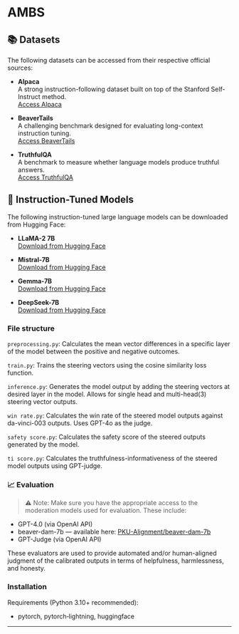 # AMBS

## 📚 Datasets

The following datasets can be accessed from their respective official sources:

- **Alpaca**  
  A strong instruction-following dataset built on top of the Stanford Self-Instruct method.  
  [Access Alpaca](https://github.com/tatsu-lab/stanford_alpaca)

- **BeaverTails**  
  A challenging benchmark designed for evaluating long-context instruction tuning.  
  [Access BeaverTails](https://sites.google.com/view/pku-beavertails)

- **TruthfulQA**  
  A benchmark to measure whether language models produce truthful answers.  
  [Access TruthfulQA](https://github.com/sylinrl/TruthfulQA)


## 🧠 Instruction-Tuned Models

The following instruction-tuned large language models can be downloaded from Hugging Face:

- **LLaMA-2 7B**  
  [Download from Hugging Face](https://huggingface.co/meta-llama/Llama-2-7b-hf)

- **Mistral-7B**  
  [Download from Hugging Face](https://huggingface.co/mistralai/Mistral-7B-v0.1)

 - **Gemma-7B**  
  [Download from Hugging Face](https://huggingface.co/google/gemma-7b)

- **DeepSeek-7B**  
  [Download from Hugging Face](https://huggingface.co/deepseek-ai/deepseek-llm-7b-base)

### File structure

`preprocessing.py`: Calculates the mean vector differences in a specific layer of the model between the positive and negative outcomes. 

`train.py`: Trains the steering vectors using the cosine similarity loss function.

`inference.py`: Generates the model output by adding the steering vectors at desired layer in the model. Allows for single head and multi-head(3) steering vector outputs.

`win rate.py`: Calculates the win rate of the steered model outputs against da-vinci-003 outputs. Uses GPT-4o as the judge.

`safety score.py`: Calculates the safety score of the steered outputs generated by the model. 

`ti score.py`: Calculates the truthfulness-informativeness of the steered model outputs using GPT-judge. 

### 📈 Evaluation

> ⚠️ Note: Make sure you have the appropriate access to the moderation models used for evaluation. These include:

- GPT-4.0 (via OpenAI API)
- beaver-dam-7b — available here: [PKU-Alignment/beaver-dam-7b](https://huggingface.co/PKU-Alignment/beaver-dam-7b)
- GPT-Judge (via OpenAI API) 

These evaluators are used to provide automated and/or human-aligned judgment of the calibrated outputs in terms of helpfulness, harmlessness, and honesty.

### Installation
Requirements (Python 3.10+ recommended):
- pytorch, pytorch‑lightning, huggingface

---
